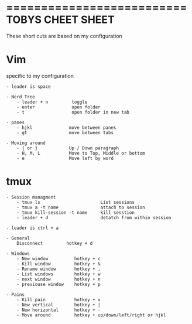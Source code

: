 ==========================
    TOBYS CHEET SHEET
==========================
These short cuts are based on my configuration

# Vim

specific to my configuration

    - leader is space

    - Nerd Tree    
        - leader + n         toggle
        - enter              open folder
        - t                  open folder in new tab
    
    - panes
        - hjkl              move between panes
        - gt                move between tabs
    
    - Moving around
        - { or }            Up / Down paragraph
        - H, M, L           Move to Top, Middle or bottom
        - e                 Move left by word

# tmux

    - Session managment
        - tmux ls                       List sessions
        - tmux a -t name                attach to session
        - tmux kill-session -t name     kill sesstion
        - leader + d                    detatch from within session

    - leader is ctrl + a

    - General
        Disconnect         hotkey + d

    - Windows
        - New window          hotkey + c
        - Kill window         hotkey + &
        - Rename window       hotkey + ,
        - List windows        hotkey + w
        - next window         hotkey + n
        - previouse window    hotkey + p

    - Pains    
        - Kill pain           hotkey + x
        - New vertical        hotkey + |
        - New horizontal      hotkey + -
        - Move around         hotkey + up/down/left/right or hjkl


